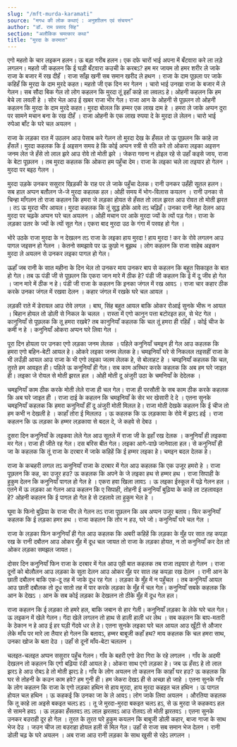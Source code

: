 ```yaml
---
slug: "/mft-murda-karamati"
source: "मगध की लोक कथाएं : अनुशाीलन एवं संचयन"
author: "डॉ. राम प्रसाद सिंह"
section: "अलौकिक चमत्‍कार कथा"
title: "मुरदा के करमात"
---
```

एगो महतो के चार लइकन हलन। ऊ बड़ा गरीब हलन। एक दफे चारों भाई अपना में बँटवारा करे ला लड़े लगलन। महतो जी कहलन कि ई घड़ी बँटवारा कउची के करबऽ? हम मर जायम तो हमर शरीर ले जाके राजा के बजार में रख दीहँ । राजा साँझ खनी सब समान खरीद ले हथन । राजा के दाम पूछला पर जाके कहिहँ कि मुरदा के दाम मुरदे कहत। महतो जी एक दिन मर गेलन । चारो भाई उनखा राजा के बजार में ले गेलन। सब सौदा बिक गेल तो लोग कहलन कि मुरदा तूं इहाँ काहे ला लवलऽ हे। ओहनी कहलन कि हम बेचे ला लवली हे । सोर भेल आउ ई खबर राजा भीर गेल। राजा आन के ओहनी से पूछलन तो ओहनी कहलन कि मुरदा के दाम मुरदे कहत। मुरदा बोलल कि हम्मर एक लाख दाम हे । हमरा ले जाके अप्पन दुरा पर सामने मचान बना के रख दीहँ । राजा ओहनी के एक लाख रुपया दे के मुरदा ले लेलन। चारो भाई रुपेआ बाँट के घरे चल अयलन । 

राजा के लड़का रात में उठलन आउ पेसाब करे गेलन तो मुरदा देख के हँसल तो ऊ पूछलन कि काहे ला हँसलें। मुरदा कहलक कि ई अइसन समय हे कि कोई अप्पन स्त्री से रति करे तो ओकरा लइका अइसन जनम लेत जे हँसे तो लाल झरे आउ रोवे तो मोती झरे । जेकरा गवना न होइल रहे से उहाँ कइसे जाय, राजा के बेटा पूछलन । तब मुरदा कहलक कि ओकरा हम पहुँचा देम। राजा के लइका चले ला तइयार हो गेलन । मुरदा पर बइठ गेलन । 

मुरदा उड़के उनकर ससुरार खिड़की के राह पर ले जाके पहुँचा देलक। रानी उनकर उहँही सूतल हलन। सब हाल अप्पन बतौलन जे-जे मुरदा कहलक हल। ओही समय में भोग-विलास कयलन । रानी उनका से चिन्हा माँगलन तो राजा कहलन कि हमरा जे लड़का होयत से हँसत तो लाल झरत आउ रोवत तो मोती झरत । तऽ ऊ मुरदा भीर आयल। मुरदा कहलक कि तूं सुद्ध होके आवे तऽ चढ़िहँ। उनका रानी नेहा देलन आउ मुरदा पर चढ़के अप्पन घरे चल अयलन । ओही मचान पर आके मुरदा ज्यों के त्यों पड़ गेल। राजा के लड़का उतर के ज्यों के त्यों सूत गेल। एकरा बाद मुरदा उठ के गंगा में परवह हो गेल । 

भोरे उठके राजा मुरदा के न देखलन तऽ राजा के लइका हाय मुरदा ! हाय मुरदा !  कर के रोवे लगलन आउ पागल जइसन हो गेलन । केतनो समझावे पर ऊ कुछो न बूझथ । लोग कहलन कि राजा साहेब अइसन मुरदा ले अयलन से उनकर लइका पागल हो गेल। 

ऊहाँ जब रानी के सात महीना के दिन भेल तो उनकर माय उनकर बाप से कहलन कि बहुत सिकाइत के बात हो गेल। तब ऊ पंडी जी से पूछलन कि एकरा जान मारे में ठीक हे? पंडी जी कहलन कि ई में दू जीव हो गेल । जान मारे में ठीक न हे। पंडी जी राजा के कहलन कि इनका जंगल में रख आवऽ । राजा चार कहार ठीक करके उनका जंगल में रखवा देलन । कहार जंगल में रखके घरे चल आयल । 

लड़की राते में डेरायल आउ रोवे लगल । बाघ, सिंह बहुत आयल बाकि ओकर रोआई सुनके भीरू न आयल । बिहान होयल तो डोली से निकल के चलल । रास्ता में एगो कानुन पत्ता बटोरइत हल, से भेट गेल । कानुनियाँ से पूछलक कि तू हमरा रखबे? तब कानुनियाँ कहलक कि चल तूं हमरा ही रहिहँ । कोई चीज के कमी न हे । कनुनियाँ ओकरा अप्पन घरे लिवा गेल । 

पूरा दिन होयला पर उनका एगो लड़का जनम लेलक । पहिले कनुनियाँ चमइन ही गेल आउ कहलक कि हमरा एगो बहिन-बेटी आयल हे। ओकरे लइका जनम लेलक हे। चमइनियाँ घरे से निकलल तइसहीं राजा के भी लउँड़ी आयल आउ राजा के भी एगो लइका जलम लेलक हे, से बोलाहट हे । चमइनियाँ कहलक कि चल, तुरते हम आवइत ही। पहिले ऊ कनुनियाँ ही गेल। सब काम अस्थिर करके कहलक कि अब हम घरे जाइत ही। लइका जे रोयल से मोती झरल हल । ओही मोती दू अंजुरी उठा के चमनियाँ के देदेलक । 

चमइनियाँ काम ठीक करके मोती लेले राजा ही चल गेल। राजा ही परसौती के सब काम ठीक करके कहलक कि अब घरे जाइत ही । राजा दाई के कहलन कि चमइनियाँ के सेर भर खेसारी दे दे । एतना सुनके चमइनियाँ कहलक कि हमरा कनुनियाँ हीं दू अंजुरी मोती मिलल हे। राजा मोती देखके कहलन कि ई चीज तो हम कभी न देखली हे । काहाँ तोरा ई मिललउ । ऊ कहलक कि ऊ लड़कावा के रोवे में झरऽ हई । राजा कहलन कि ऊ लड़का के हम्मर लड़कावा से बदल दे, जे कहवे से देबउ । 

दुसरा दिन कनुनियाँ के लइकवा लेले गेल आउ सूतले में राजा जी के इहाँ रख देलक । कनुनियाँ ही लइकवा मर गेल। राजा ही जीते रह गेल। दस बरिस बीत गेल। लइका आगे-पाछे जानेवाला हल। से कनुनियाँ ही जा के कहलक कि तूं राजा के दरबार में जाके कहिहें कि ई हम्मर लइका हे। चमइन बदल देलक हे। 

राजा के कचहरी लगल तऽ कनुनियाँ राजा के दरबार में गेल आउ कहलक कि एक उजूर हमरो हे । राजा पूछलन कि कह, का उजूर हउ? ऊ कहलक कि अपने के जे लइका हथ से हम्मर हथ । राजा सिपाही के हुकुम देलन कि कनुनियाँ पागल हो गेल हे । एकरा हवा खिला लावऽ । ऊ लइका ईस्कूल में पढ़े गेलन हल । एतने में ऊ लड़का आ गेलन आउ कहलन कि ए सिपाही, तोहनी ई कनुनियाँ बुढ़िया के काहे ला टहलावइत हे? ओहनी कहलन कि ई पागल हो गेल हे से टहलावे ला हुकुम भेल हे । 

घूमा के फिनो बुढ़िया के राजा भीर ले गेलन तऽ राजा पूछलन कि अब अप्पन उजूर बताव। फिर कनुनियाँ कहलक कि ई लड़का हमर हथ । राजा कहलन कि तोर न हउ, घरे जो। कनुनियाँ घरे चल गेल । 

राजा के लड़का फिन कनुनियाँ ही गेल आउ कहलक कि अबरी कहिहें कि लड़का के मुँह पर सात तह कपड़ा रख के रानी दबौतन आउ ओकर मुँह में दूध चल जायत तो राजा के लड़का होयत, न तो कनुनियाँ कर देत तो ओकर लड़का समझल जायत। 

दोसर दिन कनुनियाँ फिन राजा के दरबार में गेल आउ एही बात कहलक तब राजा तइयार हो गेलन । राजा दूनों को बोलौलन आउ लड़का के सुता देलन आउ ओकर मुँह पर सात तह कपड़ा रख देलन । रानी आन के छाती दबौलन बाकि एक-दू तह में जाके दूध रह गेल । लड़का के मुँह में न पहुँचल । तब कनुनियाँ आयल आउ छाती दबौलक तो दूध सातो तह में पार करके लड़का के मुँह में चल गेल। कनुनियाँ सबके कहलक कि आन के देखऽ । आन के सब कोई लड़का के देखलन तो ठीके मुँह में दूध गेल हल। 

राजा कहलन कि ई लड़का तो हमरे हल, बाकि जबान से हार गेली। कनुनियाँ लड़का के लेके घरे चल गेल। ऊ लइकन में खेले गेलन। गेंदा खेले लगलन तो हाथ से हाली हाली धर लेथ । सब कहलन कि बाप-मतारी के ठेकान न हे आउ ई हर घड़ी गेंदवे धर ले हे। एतना सुनके लइका घरे चल आयल आउ खूँटी से औजार लेके माँय पर मारे ला तैयार हो गेलन कि बतावऽ, हम्मर बाबूजी कहाँ हथ? माय कहलक कि चल हमरा साथ, उनका खोज के बता देउ । उहाँ से दूनों माँय-बेटा चललन । 

चलइत-चलइत अप्पन ससुरार पहुँच गेलन। गाँव के बहरी एगो डेरा गिरा के रहे लगलन । गाँव के अदमी देखलन तो कहलन कि एगो बढ़िया रंडी आयल हे। ओकरा साथ एगो लड़का हे। जब ऊ हँसऽ हे तो लाल झरऽ हे आउ रोबऽ हे तो मोती झरऽ हे। गाँव के लोग अयलन तो कहलन कि काहाँ घर हउ? ऊ कहलक कि घर से तोहनी के कउन काम हवे? हम गुनी ही। हम जेकरा देखऽ ही से अच्छा हो जाहे । एतना सुनके गाँव के लोग कहलन कि राजा के एगो लड़का हथिन से हाय मुरदा, हाय मुरदा कहइत चल हथिन । ऊ पागल होयल चल हथिन । ऊ कहकई कि उनका जा के ले आवऽ। लोग जाके लिवा अयलन । औरतिया कहलक कि तू काहे ला अइसे बकइत चलऽ हऽ । तू जे मुरदा-मुरदा बकइत चलऽ हऽ, से ऊ मुरदा जे कहकवऽ हल से सामने हवऽ । ऊ लड़का हँसतवऽ तऽ लाल झरतवऽ आउ रोतवऽ तो मोती झरतवऽ । एतना सुनके उनकर बउराही दूर हो गेल । तुरत के तुरत घरे हुकुम कयलन कि बाबूजी डोली कहार, बाजा गाजा के साथ भेज देउ । जउन चीज ला बउराहा होयल हली से मिल गेल। उहाँ से राजा सब समान भेज देलन । रानी डोली चढ़ के घरे अयलन । अब राजा आउ रानी लड़का के साथ खुसी से रहेऽ लगलन । 